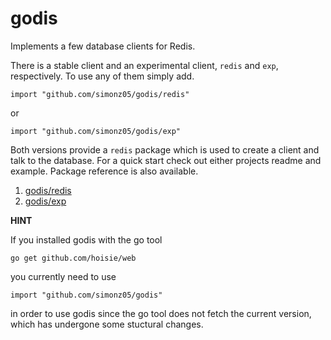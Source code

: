 # godis

Implements a few database clients for Redis.

There is a stable client and an experimental client, `redis`
and `exp`, respectively. To use any of them simply add.

    import "github.com/simonz05/godis/redis"

or 

    import "github.com/simonz05/godis/exp"

Both versions provide a `redis` package which is used to
create a client and talk to the database. For a quick start
check out either projects readme and example. Package
reference is also available.

1. [godis/redis](http://go.pkgdoc.org/github.com/simonz05/godis/redis)
2. [godis/exp](http://go.pkgdoc.org/github.com/simonz05/godis/exp)

**HINT**

If you installed godis with the go tool

    go get github.com/hoisie/web
    
you currently need to use

    import "github.com/simonz05/godis"
    
in order to use godis since the go tool does not fetch the current version,
which has undergone some stuctural changes.